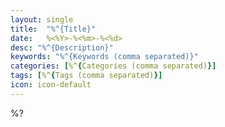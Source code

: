 ```yaml
---
layout: single
title:  "%^{Title}"
date:   %<%Y>-%<%m>-%<%d>
desc: "%^{Description}"
keywords: "%^{Keywords (comma separated)}"
categories: [%^{Categories (comma separated)}]
tags: [%^{Tags (comma separated)}]
icon: icon-default
---
```

%?
